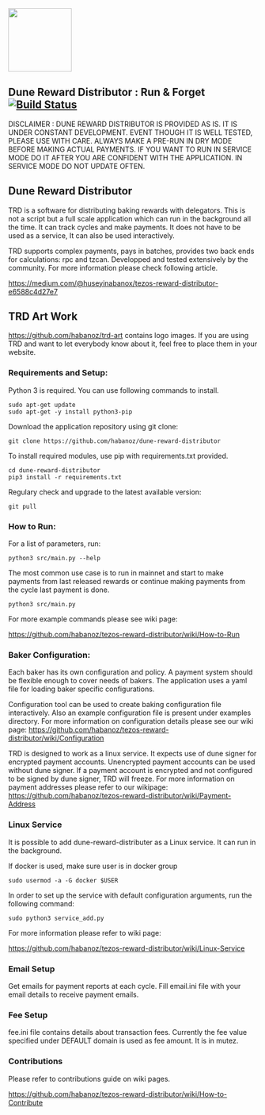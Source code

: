 
<img src="https://raw.githubusercontent.com/habanoz/trd-art/master/logo-narrow/trd_512__1.png" width="128" /> 

## Dune Reward Distributor : Run & Forget [![Build Status](https://travis-ci.com/habanoz/dune-reward-distributor.svg?branch=development)](https://travis-ci.com/habanoz/dune-reward-distributor)

DISCLAIMER : DUNE REWARD DISTRIBUTOR IS PROVIDED AS IS. IT IS UNDER CONSTANT DEVELOPMENT. EVENT THOUGH IT IS WELL TESTED, PLEASE USE WITH CARE. ALWAYS MAKE A PRE-RUN IN DRY MODE BEFORE MAKING ACTUAL PAYMENTS. IF YOU WANT TO RUN IN SERVICE MODE DO IT AFTER YOU ARE CONFIDENT WITH THE APPLICATION. IN SERVICE MODE DO NOT UPDATE OFTEN.

## Dune Reward Distributor
TRD is a software for distributing baking rewards with delegators. This is not a script but a full scale application which can run in the background all the time. It can track cycles and make payments. It does not have to be used as a service, It can also be used interactively.

TRD supports complex payments, pays in batches, provides two back ends for calculations: rpc and tzcan. Developped and tested extensively by the community. For more information please check following article.

https://medium.com/@huseyinabanox/tezos-reward-distributor-e6588c4d27e7

## TRD Art Work
https://github.com/habanoz/trd-art contains logo images. If you are using TRD and want to let everybody know about it, feel free to place them in your website.


### Requirements and Setup:

Python 3 is required. You can use following commands to install. 

```
sudo apt-get update
sudo apt-get -y install python3-pip
```

Download the application repository using git clone:

```
git clone https://github.com/habanoz/dune-reward-distributor
```

To install required modules, use pip with requirements.txt provided.

```
cd dune-reward-distributor
pip3 install -r requirements.txt
```

Regulary check and upgrade to the latest available version:

```
git pull
```

### How to Run:

For a list of parameters, run:

```
python3 src/main.py --help
```

The most common use case is to run in mainnet and start to make payments from last released rewards or continue making payments from the cycle last payment is done. 

```
python3 src/main.py
```

For more example commands please see wiki page:

https://github.com/habanoz/tezos-reward-distributor/wiki/How-to-Run


### Baker Configuration:

Each baker has its own configuration and policy. A payment system should be flexible enough to cover needs of bakers. The application uses a yaml file for loading baker specific configurations. 

Configuration tool can be used to create baking configuration file interactively. Also an example configuration file is present under examples directory. For more information on configuration details please see our wiki page:
https://github.com/habanoz/tezos-reward-distributor/wiki/Configuration

TRD is designed to work as a linux service. It expects use of dune signer for encrypted payment accounts. Unencrypted payment accounts can be used without dune signer. If a payment account is encrypted and not configured to be signed by dune signer, TRD will freeze. For more information on payment addresses please refer to our wikipage:
https://github.com/habanoz/tezos-reward-distributor/wiki/Payment-Address

### Linux Service

It is possible to add dune-reward-distributer as a Linux service. It can run in the background. 

If docker is used, make sure user is in docker group
```
sudo usermod -a -G docker $USER
```

In order to set up the service with default configuration arguments, run the following command:

```
sudo python3 service_add.py
```

For more information please refer to wiki page:

https://github.com/habanoz/tezos-reward-distributor/wiki/Linux-Service


### Email Setup

Get emails for payment reports at each cycle. Fill email.ini file with your email details to receive payment emails.

### Fee Setup

fee.ini file contains details about transaction fees. Currently the fee value specified under DEFAULT domain is used as fee amount. It is in mutez.

### Contributions
Please refer to contributions guide on wiki pages.

https://github.com/habanoz/tezos-reward-distributor/wiki/How-to-Contribute

